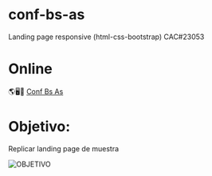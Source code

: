 # conf-bs-as
Landing page responsive (html-css-bootstrap) CAC#23053

# Online
🌎🖥️📱 [Conf Bs As](https://sgvcode.github.io/conf-bs-as/)

# Objetivo:
Replicar landing page de muestra

![OBJETIVO](https://user-images.githubusercontent.com/106033066/227729291-95771648-4536-4fc7-93d8-7538b46f12df.jpg)

